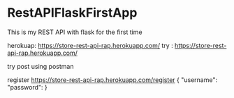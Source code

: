 # RestAPIFlaskFirstApp
This is my REST API with flask for the first time

herokuap: https://store-rest-api-rap.herokuapp.com/
try : https://store-rest-api-rap.herokuapp.com/

try post using postman

register
https://store-rest-api-rap.herokuapp.com/register
{
"username":
"password":
}
